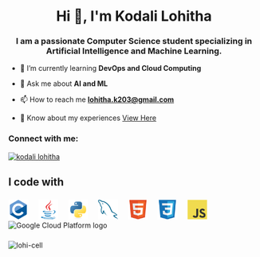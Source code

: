 <h1 align="center">Hi 👋, I'm Kodali Lohitha</h1>
<h3 align="center">I am a passionate Computer Science student specializing in Artificial Intelligence and Machine Learning.</h3>

- 🌱 I’m currently learning **DevOps and Cloud Computing**

- 💬 Ask me about **AI and ML**

- 📫 How to reach me **lohitha.k203@gmail.com**

- 📄 Know about my experiences [View Here](https://drive.google.com/file/d/1FIBFHbg2yKMznAyIrbb-taOE_Y-M5Ytd/view?usp=sharing)


<h3 align="left">Connect with me:</h3>
<p align="left">
<a href="www.linkedin.com/in/lohitha-kodali" target="blank"><img align="center" src="https://raw.githubusercontent.com/rahuldkjain/github-profile-readme-generator/master/src/images/icons/Social/linked-in-alt.svg" alt="kodali lohitha" height="30" width="40" /></a>
</p>



###

<h2 align="left">I code with</h2>

###

<div align="left">
  <img src="https://raw.githubusercontent.com/devicons/devicon/master/icons/c/c-original.svg" height="40" alt="C logo" />
  <img width="12" />
  <img src="https://raw.githubusercontent.com/devicons/devicon/master/icons/java/java-original.svg" height="40" alt="Java logo" />
  <img width="12" />
  <img src="https://raw.githubusercontent.com/devicons/devicon/master/icons/python/python-original.svg" height="40" alt="Python logo" />
  <img width="12" />
  <img src="https://raw.githubusercontent.com/devicons/devicon/master/icons/mysql/mysql-original.svg" height="40" alt="MySQL logo" />
  <img width="12" />
  <img src="https://raw.githubusercontent.com/devicons/devicon/master/icons/html5/html5-original.svg" height="40" alt="HTML5 logo" />
  <img width="12" />
  <img src="https://raw.githubusercontent.com/devicons/devicon/master/icons/css3/css3-original.svg" height="40" alt="CSS3 logo" />
  <img width="12" />
  <img src="https://raw.githubusercontent.com/devicons/devicon/master/icons/javascript/javascript-original.svg" height="40" alt="JavaScript logo" />
  <img width="12" />
  <img src="https://www.vectorlogo.zone/logos/google_cloud/google_cloud-icon.svg" height="40" alt="Google Cloud Platform logo" />
</div>


###
<div>

<p><img align="left" src="https://github-readme-stats.vercel.app/api/top-langs?username=lohi-cell&show_icons=true&locale=en&layout=compact" alt="lohi-cell" /></p>

</div>

###
